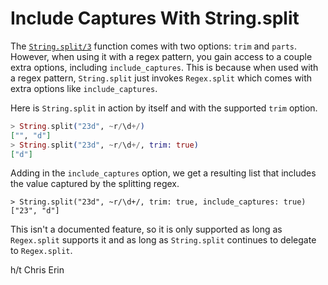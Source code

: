 # Include Captures With String.split

The
[`String.split/3`](http://elixir-lang.org/docs/stable/elixir/String.html#split/3)
function comes with two options: `trim` and `parts`. However, when using it
with a regex pattern, you gain access to a couple extra options, including
`include_captures`. This is because when used with a regex pattern,
`String.split` just invokes `Regex.split` which comes with extra options
like `include_captures`.

Here is `String.split` in action by itself and with the supported `trim`
option.

```elixir
> String.split("23d", ~r/\d+/)
["", "d"]
> String.split("23d", ~r/\d+/, trim: true)
["d"]
```

Adding in the `include_captures` option, we get a resulting list that
includes the value captured by the splitting regex.

```
> String.split("23d", ~r/\d+/, trim: true, include_captures: true)
["23", "d"]
```

This isn't a documented feature, so it is only supported as long as
`Regex.split` supports it and as long as `String.split` continues to
delegate to `Regex.split`.

h/t Chris Erin
